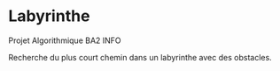 Labyrinthe
==========

Projet Algorithmique BA2 INFO

Recherche du plus court chemin dans un labyrinthe avec des obstacles.
